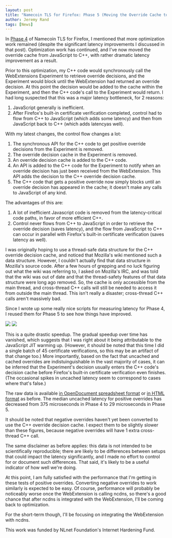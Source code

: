 ```yaml
---
layout: post
title: "Namecoin TLS for Firefox: Phase 5 (Moving the Override Cache to C++)"
author: Jeremy Rand
tags: [News]
---
```


In [Phase 4]({{site.baseurl}}2017/10/11/firefox-tls-threads.html) of Namecoin TLS for Firefox, I mentioned that more optimization work remained (despite the significant latency improvements I discussed in that post).  Optimization work has continued, and I've now moved the override cache from JavaScript to C++, with rather dramatic latency improvement as a result.

Prior to this optimization, my C++ code would synchronously call the WebExtensions Experiment to retrieve override decisions, and the Experiment would block until the WebExtension had returned an override decision.  At this point the decision would be added to the cache within the Experiment, and then the C++ code's call to the Experiment would return.  I had long suspected that this was a major latency bottleneck, for 2 reasons:

1. JavaScript generally is inefficient.
2. After Firefox's built-in certificate verification completed, control had to flow from C++ to JavaScript (which adds some latency) and then from JavaScript back to C++ (which adds latencyas well).

With my latest changes, the control flow changes a lot:

1. The synchronous API for the C++ code to get positive override decisions from the Experiment is removed.
2. The override decision cache in the Experiment is removed.
3. An override decision cache is added to the C++ code.
4. An API is added to the C++ code for the Experiment to notify when an override decision has just been received from the WebExtension.  This API adds the decision to the C++ override decision cache.
5. The C++ code that gets a positive override now simply blocks until an override decision has appeared in the cache; it doesn't make any calls to JavaScript of any kind.

The advantages of this are:

1. A lot of inefficient Javascript code is removed from the latency-critical code paths, in favor of more efficient C++.
2. Control never flows from C++ to JavaScript in order to retrieve the override decision (saves latency), and the flow from JavaScript to C++ can occur in parallel with Firefox's built-in certificate verification (saves latency as well).

I was originally hoping to use a thread-safe data structure for the C++ override decision cache, and noticed that Mozilla's wiki mentioned such a data structure.  However, I couldn't actually find that data structure in Mozilla's source code.  After a few hours of grepping and no luck figuring out what the wiki was referring to, I asked on Mozilla's IRC, and was told that the wiki was out of date and that the thread-safety features of that data structure were long ago removed.  So, the cache is only accessible from the main thread, and cross-thread C++ calls will still be needed to access it from outside the main thread.  This isn't really a disaster; cross-thread C++ calls aren't massively bad.

Since I wrote up some really nice scripts for measuring latency for Phase 4, I reused them for Phase 5 to see how things have improved.

<img src="{{site.baseurl}}data/webextensions-latency/2017-10-19/raw-data_html_e7e6307c38d1bb1a.png">

<img src="{{site.baseurl}}data/webextensions-latency/2017-10-19/raw-data_html_4abcef16d0d9da8.png">

This is a quite drastic speedup.  The gradual speedup over time has vanished, which suggests that I was right about it being attributable to the JavaScript JIT warming up.  (However, it should be noted that this time I did a single batch of 45 certificate verifications, so this may be an artifact of that change too.)  More importantly, based on the fact that uncached and cached overrides are indistuinguishable in the vast majority of cases, it can be inferred that the Experiment's decision usually enters the C++ code's decision cache before Firefox's built-in certificate verification even finishes.  (The occasional spikes in uncached latency seem to correspond to cases where that's false.)

The raw data is available [in OpenDocument spreadsheet format]({{site.baseurl}}data/webextensions-latency/2017-10-19/raw-data.ods) or [in HTML format]({{site.baseurl}}data/webextensions-latency/2017-10-19/raw-data.html) as before.  The median uncached latency for positive overrides has decreased from 375 microseconds in Phase 4 to 29 microseconds in Phase 5.

It should be noted that negative overrides haven't yet been converted to use the C++ override decision cache.  I expect them to be slightly slower than these figures, because negative overrides will have 1 extra cross-thread C++ call.

The same disclaimer as before applies: this data is not intended to be scientifically reproducible; there are likely to be differences between setups that could impact the latency significantly, and I made no effort to control for or document such differences.  That said, it's likely to be a useful indicator of how well we're doing.

At this point, I am fully satisfied with the performance that I'm getting in these tests of positive overrides.  Converting negative overrides to work similarly is expected to be easy.  Of course, performance will probably be noticeably worse once the WebExtension is calling ncdns, so there's a good chance that after ncdns is integrated with the WebExtension, I'll be coming back to optimization.

For the short-term though, I'll be focusing on integrating the WebExtension with ncdns.

This work was funded by NLnet Foundation's Internet Hardening Fund.
